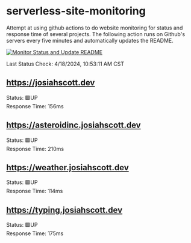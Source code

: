# serverless-site-monitoring
Attempt at using github actions to do website monitoring for status and response time of several projects. The following action runs on Github's servers every five minutes and automatically updates the README.  

[![Monitor Status and Update README](https://github.com/JosiahSco/serverless-site-monitoring/actions/workflows/monitor.yaml/badge.svg)](https://github.com/JosiahSco/serverless-site-monitoring/actions/workflows/monitor.yaml)

Last Status Check: 4/18/2024, 10:53:11 AM CST

## https://josiahscott.dev
Status: 🟩UP  
Response Time: 156ms

## https://asteroidinc.josiahscott.dev
Status: 🟩UP  
Response Time: 210ms

## https://weather.josiahscott.dev
Status: 🟩UP  
Response Time: 114ms

## https://typing.josiahscott.dev
Status: 🟩UP  
Response Time: 175ms

